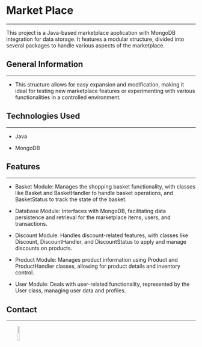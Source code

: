 <h1>Market Place</h1>
<hr><p>This project is a Java-based marketplace application with MongoDB integration for data storage. It features a modular structure, divided into several packages to handle various aspects of the marketplace.</p><h2>General Information</h2>
<hr><ul>
<li>This structure allows for easy expansion and modification, making it ideal for testing new marketplace features or experimenting with various functionalities in a controlled environment.</li>
</ul><h2>Technologies Used</h2>
<hr><ul>
<li>Java</li>
</ul><ul>
<li>MongoDB</li>
</ul><h2>Features</h2>
<hr><ul>
<li>Basket Module: Manages the shopping basket functionality, with classes like Basket and BasketHandler to handle basket operations, and BasketStatus to track the state of the basket.</li>
</ul><ul>
<li>Database Module: Interfaces with MongoDB, facilitating data persistence and retrieval for the marketplace items, users, and transactions.</li>
</ul><ul>
<li>Discount Module: Handles discount-related features, with classes like Discount, DiscountHandler, and DiscountStatus to apply and manage discounts on products.</li>
</ul><ul>
<li>Product Module: Manages product information using Product and ProductHandler classes, allowing for product details and inventory control.</li>
</ul><ul>
<li>User Module: Deals with user-related functionality, represented by the User class, managing user data and profiles.</li>
</ul><h2>Contact</h2>
<hr><p><span style="margin-right: 30px;"></span><a href="stfubruno"><img target="_blank" src="https://cdn.jsdelivr.net/gh/devicons/devicon/icons/github/github-original.svg" style="width: 10%;"></a></p>